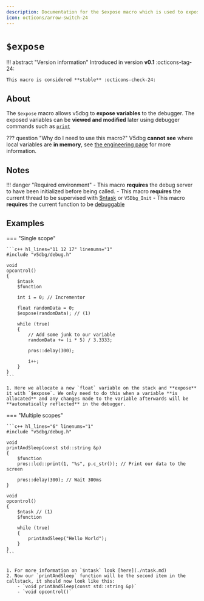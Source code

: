 ```yaml
---
description: Documentation for the $expose macro which is used to expose memory to thd debugger
icon: octicons/arrow-switch-24
---
```


# `$expose`

!!! abstract "Version information"
    Introduced in version **v0.1** :octicons-tag-24:

    This macro is considered **stable** :octicons-check-24:

## About

The `$expose` macro allows v5dbg to **expose variables** to the debugger. The exposed variables can be **viewed and modified** later using debugger commands such as [`print`](../../../debugger/cmds/print.md)

??? question "Why do I need to use this macro?"
    V5dbg **cannot see** where local variables are **in memory**, see [the engineering page](../../../debug_server/exposed_memory.md) for more information.

## Notes

!!! danger "Required environment"
    - This macro **requires** the debug server to have been initialized before being called.
    - This macro **requires** the current thread to be supervised with [$ntask](./ntask.md) or `V5Dbg_Init`
    - This macro **requires** the current function to be [debuggable](../debug/function.md4)

## Examples

=== "Single scope"

    ```c++ hl_lines="11 12 17" linenums="1"
    #include "v5dbg/debug.h"

    void
    opcontrol()
    {
        $ntask
        $function

        int i = 0; // Incrementor

        float randomData = 0;
        $expose(randomData); // (1)

        while (true)
        {
            // Add some junk to our variable
            randomData += (i * 5) / 3.3333;

            pros::delay(300);

            i++;
        }
    }
    ```

    1. Here we allocate a new `float` variable on the stack and **expose** it with `$expose`. We only need to do this when a variable **is allocated** and any changes made to the variable afterwards will be **automatically reflected** in the debugger.

=== "Multiple scopes"

    ```c++ hl_lines="6" linenums="1"
    #include "v5dbg/debug.h"

    void
    printAndSleep(const std::string &p)
    {
        $function
        pros::lcd::print(1, "%s", p.c_str()); // Print our data to the screen

        pros::delay(300); // Wait 300ms
    }

    void
    opcontrol()
    {
        $ntask // (1)
        $function

        while (true)
        {
            printAndSleep("Hello World");
        }
    }
    ```


    1. For more information on `$ntask` look [here](./ntask.md)
    2. Now our `printAndSleep` function will be the second item in the callstack, it should now look like this:
        - `void printAndSleep(const std::string &p)`
        - `void opcontrol()`